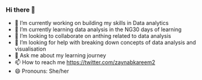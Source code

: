 ### Hi there 👋

- 🔭 I’m currently working on building my skills in Data analytics
- 🌱 I’m currently learning data analysis in the NG30 days of learning 
- 👯 I’m looking to collaborate on anthing related to data analysis
- 🤔 I’m looking for help with breaking down concepts of data analysis and visualisation
- 💬 Ask me about my learning journey
- 📫 How to reach me https://twitter.com/zaynabkareem2
- 😄 Pronouns: She/her
